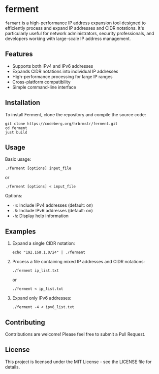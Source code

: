 # ferment

`ferment` is a high-performance IP address expansion tool designed to efficiently process and expand IP addresses and CIDR notations. It's particularly useful for network administrators, security professionals, and developers working with large-scale IP address management.

## Features

- Supports both IPv4 and IPv6 addresses
- Expands CIDR notations into individual IP addresses
- High-performance processing for large IP ranges
- Cross-platform compatibility
- Simple command-line interface

## Installation

To install Ferment, clone the repository and compile the source code:

```
git clone https://codeberg.org/hrbrmstr/ferment.git
cd ferment
just build
```

## Usage

Basic usage:

```
./ferment [options] input_file
```

or

```
./ferment [options] < input_file
```

Options:
- `-4`: Include IPv4 addresses (default: on)
- `-6`: Include IPv6 addresses (default: on)
- `-h`: Display help information

## Examples

1. Expand a single CIDR notation:
   ```
   echo "192.168.1.0/24" | ./ferment
   ```

2. Process a file containing mixed IP addresses and CIDR notations:
   ```
   ./ferment ip_list.txt
   ```

   or

   ```
   ./ferment < ip_list.txt
   ```

3. Expand only IPv6 addresses:
   ```
   ./ferment -4 < ipv6_list.txt
   ```

## Contributing

Contributions are welcome! Please feel free to submit a Pull Request.

## License

This project is licensed under the MIT License - see the LICENSE file for details.

